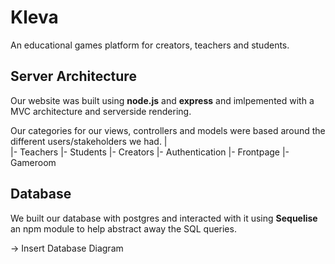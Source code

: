 # Kleva
An educational games platform for creators, teachers and students.

## Server Architecture
Our website was built using **node.js** and **express** and imlpemented with a MVC architecture and serverside rendering.

Our categories for our views, controllers and models were based around the different users/stakeholders we had.
|    
|- Teachers
|- Students 
|- Creators 
|- Authentication 
|- Frontpage
|- Gameroom 



## Database
We built our database with postgres and interacted with it using **Sequelise** an npm module to help abstract away the SQL queries.

-> Insert Database Diagram
